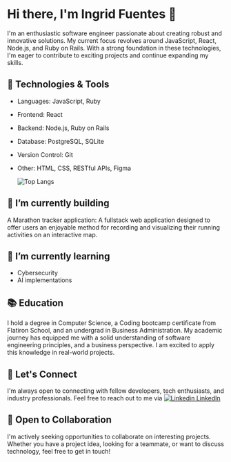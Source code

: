 # Hi there, I'm Ingrid Fuentes 👋

I'm an enthusiastic software engineer passionate about creating robust and innovative solutions. My current focus revolves around JavaScript, React, Node.js, and Ruby on Rails. With a strong foundation in these technologies, I'm eager to contribute to exciting projects and continue expanding my skills.

## 🔧 Technologies & Tools
- Languages: JavaScript, Ruby
- Frontend: React
- Backend: Node.js, Ruby on Rails
- Database: PostgreSQL, SQLite
- Version Control: Git
- Other: HTML, CSS, RESTful APIs, Figma

  ![Top Langs](https://github-readme-stats.vercel.app/api/top-langs/?username=IngridFuentes&theme=ambient_gradient)

## 🔭 I’m currently building 
A Marathon tracker application: A fullstack web application designed to offer users an enjoyable method for recording and visualizing their running activities on an interactive map.

## 🌱 I’m currently learning

- Cybersecurity
- AI implementations

## 📚 Education
I hold a degree in Computer Science, a Coding bootcamp certificate from Flatiron School, and an undergrad in Business Administration. My academic journey has equipped me with a solid understanding of software engineering principles, and a business perspective. I am excited to apply this knowledge in real-world projects.

## 💬 Let's Connect
I'm always open to connecting with fellow developers, tech enthusiasts, and industry professionals. Feel free to reach out to me via [![Linkedin](https://i.stack.imgur.com/gVE0j.png) LinkedIn](https://www.linkedin.com/in/ingrid-fuentesm/)

## 🤝 Open to Collaboration
I'm actively seeking opportunities to collaborate on interesting projects. Whether you have a project idea, looking for a teammate, or want to discuss technology, feel free to get in touch!

<!--
**IngridFuentes/IngridFuentes** is a ✨ _special_ ✨ repository because its `README.md` (this file) appears on your GitHub profile.

Here are some ideas to get you started:

- 🔭 I’m currently working on ...
- 🌱 I’m currently learning ...
- 👯 I’m looking to collaborate on ...
- 🤔 I’m looking for help with ...
- 💬 Ask me about ...
- 📫 How to reach me: ...
- 😄 Pronouns: ...
- ⚡ Fun fact: ...
-->
